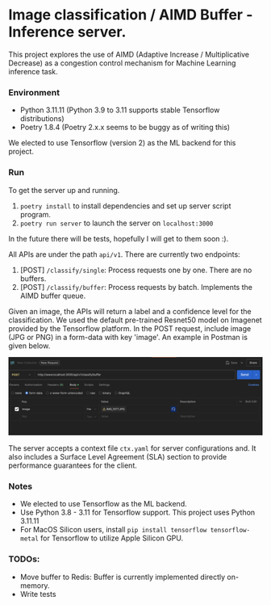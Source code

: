 # Image classification / AIMD Buffer - Inference server.

This project explores the use of AIMD (Adaptive Increase / Multiplicative Decrease) as a congestion control mechanism 
for Machine Learning inference task.


### Environment
- Python 3.11.11 (Python 3.9 to 3.11 supports stable Tensorflow distributions)
- Poetry 1.8.4 (Poetry 2.x.x seems to be buggy as of writing this)

We elected to use Tensorflow (version 2) as the ML backend for this project. 

### Run
To get the server up and running.
1. `poetry install` to install dependencies and set up server script program.
2. `poetry run server` to launch the server on `localhost:3000`

In the future there will be tests, hopefully I will get to them soon :).

All APIs are under the path `api/v1`. There are currently two endpoints:
1. [POST] `/classify/single`: Process requests one by one. There are no buffers.
2. [POST] `/classify/buffer`: Process requests by batch. Implements the AIMD buffer queue.

Given an image, the APIs will return a label and a confidence level for the classification. We used the default 
pre-trained Resnet50 model on Imagenet provided by the Tensorflow platform. In the POST request, include image 
(JPG or PNG) in a form-data with key 'image'. An example in Postman is given below.

![req_eq](images/req_eg.png)

The server accepts a context file `ctx.yaml` for server configurations and. It also includes a Surface Level Agreement 
(SLA) section to provide performance guarantees for the client.

### Notes
- We elected to use Tensorflow as the ML backend.
- Use Python 3.8 - 3.11 for Tensorflow support. This project uses Python 3.11.11
- For MacOS Silicon users, install `pip install tensorflow tensorflow-metal` for Tensorflow to utilize Apple Silicon GPU.


### TODOs:
- Move buffer to Redis: Buffer is currently implemented directly on-memory.
- Write tests

